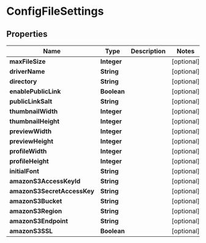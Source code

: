
# ConfigFileSettings

## Properties
Name | Type | Description | Notes
------------ | ------------- | ------------- | -------------
**maxFileSize** | **Integer** |  |  [optional]
**driverName** | **String** |  |  [optional]
**directory** | **String** |  |  [optional]
**enablePublicLink** | **Boolean** |  |  [optional]
**publicLinkSalt** | **String** |  |  [optional]
**thumbnailWidth** | **Integer** |  |  [optional]
**thumbnailHeight** | **Integer** |  |  [optional]
**previewWidth** | **Integer** |  |  [optional]
**previewHeight** | **Integer** |  |  [optional]
**profileWidth** | **Integer** |  |  [optional]
**profileHeight** | **Integer** |  |  [optional]
**initialFont** | **String** |  |  [optional]
**amazonS3AccessKeyId** | **String** |  |  [optional]
**amazonS3SecretAccessKey** | **String** |  |  [optional]
**amazonS3Bucket** | **String** |  |  [optional]
**amazonS3Region** | **String** |  |  [optional]
**amazonS3Endpoint** | **String** |  |  [optional]
**amazonS3SSL** | **Boolean** |  |  [optional]



